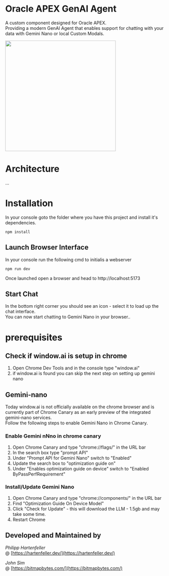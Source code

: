 

# Oracle APEX GenAI Agent
A custom component designed for Oracle APEX. <br />
Providing a modern GenAI Agent that enables support for chatting with your data with Gemini Nano or local Custom Modals.

<img src="https://github.com/user-attachments/assets/c5f70c84-784b-420e-9c43-2baf49f3a018" width="350" />

# Architecture
...

# Installation
In your console goto the folder where you have this project and install it's dependencies.

```
npm install
```

## Launch Browser Interface
In your console run the following cmd to initialis a webserver
```
npm run dev
```
Once launched open a browser and head to http://localhost:5173

## Start Chat
In the bottom right corner you should see an icon - select it to load up the chat interface.<br />
You can now start chatting to Gemini Nano in your browser..


# prerequisites

## Check if window.ai is setup in chrome

1. Open Chrome Dev Tools and in the console type "window.ai"
2. if window.ai is found you can skip the next step on setting up gemini nano

## Gemini-nano
Today window.ai is not officially available on the chrome browser and is currently part of Chrome Canary as an early preview of the integrated gemini-nano services. <br />
Follow the following steps to enable Gemini Nano in Chrome Canary.

### Enable Gemini nNno in chrome canary

1. Open Chrome Canary and type "chrome://flags/" in the URL bar
2. In the search box type "prompt API"
3. Under "Prompt API for Gemini Nano" switch to "Enabled"
4. Update the search box to "optimization guide on"
5. Under "Enables optimization guide on device" switch to "Enabled ByPassPerfRequirement"

### Install/Update Gemini Nano

1. Open Chrome Canary and type "chrome://components/" in the URL bar
2. Find "Optimization Guide On Device Model"
3. Click "Check for Update" - this will download the LLM - 1.5gb and may take some time.
4. Restart Chrome


## Developed and Maintained by

_Philipp Hartenfeller_  
@ [https://hartenfeller.dev/](https://hartenfeller.dev/)

_John Sim_  
@ [https://bitmapbytes.com/](https://bitmapbytes.com/)
